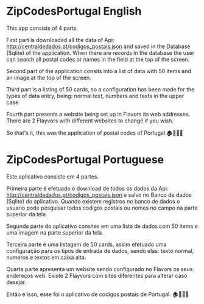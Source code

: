# ZipCodesPortugal English

This app consists of 4 parts.

First part is downloaded all the data of Api: http://centraldedados.pt/codigos_postais.json and saved in the Database (Sqlite) of the application.
When there are records in the database the user can search all postal codes or names in the field at the top of the screen.

Second part of the application consits into a list of data with 50 items and an image at the top of the screen.

Third part is a listing of 50 cards, so a configuration has been made for the types of data entry, being: normal text, numbers and texts in the upper case.

Fourth part presents a website being set up in Flavors its web addresses. There are 2 Flayvors with different websites to change if you wish.


So that's it, this was the application of postal codes of Portugal.🏠📲🇵🇹

# ZipCodesPortugal Portuguese

Este aplicativo consiste em 4 partes.

Primeira parte é efetuado o download de todos os dados da Api: http://centraldedados.pt/codigos_postais.json e salvo no Banco de dados (Sqlite) do aplicativo.
Quando existem registros no banco de dados o usuario pode pesquisar todos codigos postais ou nomes no campo na parte superior da tela.

Segunda parte do aplicativo consites em uma lista de dados com 50 items e uma imagem na parte superior da tela.

Terceira parte é uma listagem de 50 cards, assim efetuado uma configuração para os tipos de entrada de dados, sendo elas: texto normal, numeros e textos em caixa alta. 

Quarta parte apresenta um website sendo configurado no Flavors os seus endereços web. Existe 2 Flayvors com sites diferentes para alterar caso desejar.


Então é isso, esse foi o aplicativo de codigos postais de Portugal. 🏠📲🇵🇹
